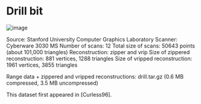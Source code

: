 # Drill bit

![image](http://graphics.stanford.edu/data/3Dscanrep/drill.jpg)

Source: Stanford University Computer Graphics Laboratory
Scanner: Cyberware 3030 MS
Number of scans: 12
Total size of scans: 50643 points (about 101,000 triangles)
Reconstruction: zipper and vrip
Size of zippered reconstruction: 881 vertices, 1288 triangles
Size of vripped reconstruction: 1961 vertices, 3855 triangles

Range data + zippered and vripped reconstructions:
    drill.tar.gz (0.6 MB compressed, 3.5 MB uncompressed)

This dataset first appeared in [Curless96]. 